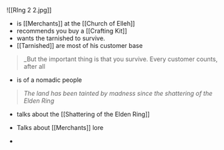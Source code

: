 ![[RIng 2 2.jpg]]
- is [[Merchants]] at the [[Church of Elleh]]
- recommends you buy a [[Crafting Kit]] 
- wants the tarnished to survive. 
- [[Tarnished]] are most of his customer base

> _But the important thing is that you survive. Every customer counts, after all

- is of a nomadic people

>_The land has been tainted by madness since the shattering of the Elden Ring_
- talks about the [[Shattering of the Elden Ring]]

- Talks about [[Merchants]] lore
- 